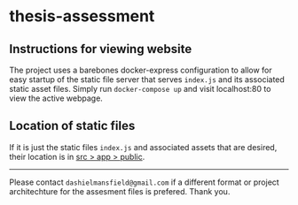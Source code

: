 # thesis-assessment

## Instructions for viewing website

The project uses a barebones docker-express configuration to allow for easy startup of the static file server that serves `index.js` and its associated static asset files. Simply run `docker-compose up` and visit localhost:80 to view the  active webpage.

## Location of static files

If it is just the static files `index.js` and associated assets that are desired, their location is in [src > app > public](https://github.com/dashielmansfield/thesis-assessment/tree/master/src/app/public).

-----

Please contact `dashielmansfield@gmail.com` if a different format or project architechture for the assesment files is prefered. Thank you.
